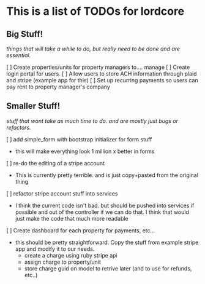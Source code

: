 # This is a list of TODOs for lordcore

## Big Stuff!
 *things that will take a while to do, but really need to be done and are essential.*

[ ] Create properties/units for property managers to.... manage
[ ] Create login portal for users.
[ ] Allow users to store ACH information through plaid and stripe (example app
for this)
[ ] Set up recurring payments so users can pay rent to property manager's
company

## Smaller Stuff!
 *stuff that wont take as much time to do. and are mostly just bugs or refactors.*

[ ] add simple_form with bootstrap initializer for form stuff
* this will make everything look 1 million x better in forms

[ ] re-do the editing of a stripe account
* This is currently pretty terrible. and is just copy+pasted from the original
  thing

[ ] refactor stripe account stuff into services
* I think the current code isn't bad. but should be pushed into services if
  possible and out of the controller if we can do that. I think that would
  just make the code that much more readable


[ ] Create dashboard for each property for payments, etc...
* this should be pretty straightforward. Copy the stuff from example stripe app
  and modify it to our needs.
    * create a charge using ruby stripe api
    * assign charge to property/unit
    * store charge guid on model to retrive later (and to use for refunds,
      etc..)
